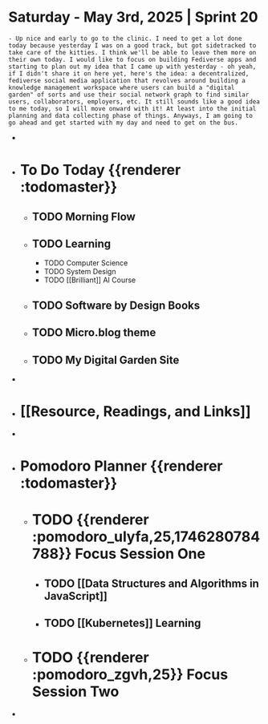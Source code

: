 # Saturday - May 3rd, 2025 | Sprint 20
	- Up nice and early to go to the clinic. I need to get a lot done today because yesterday I was on a good track, but got sidetracked to take care of the kitties. I think we'll be able to leave them more on their own today. I would like to focus on building Fediverse apps and starting to plan out my idea that I came up with yesterday - oh yeah, if I didn't share it on here yet, here's the idea: a decentralized, fediverse social media application that revolves around building a knowledge management workspace where users can build a "digital garden" of sorts and use their social network graph to find similar users, collaborators, employers, etc. It still sounds like a good idea to me today, so I will move onward with it! At least into the initial planning and data collecting phase of things. Anyways, I am going to go ahead and get started with my day and need to get on the bus.
-
- # To Do Today {{renderer :todomaster}}
	- ## TODO Morning Flow
	- ## TODO Learning
		- TODO Computer Science
		- TODO System Design
		- TODO [[Brilliant]] AI Course
	- ## TODO Software by Design Books
	- ## TODO Micro.blog theme
	- ## TODO My Digital Garden Site
-
- # [[Resource, Readings, and Links]]
-
- # Pomodoro Planner {{renderer :todomaster}}
	- # TODO {{renderer :pomodoro_ulyfa,25,1746280784788}} Focus Session One
		- ## TODO [[Data Structures and Algorithms in JavaScript]]
		- ## TODO [[Kubernetes]] Learning
	- # TODO {{renderer :pomodoro_zgvh,25}} Focus Session Two
-